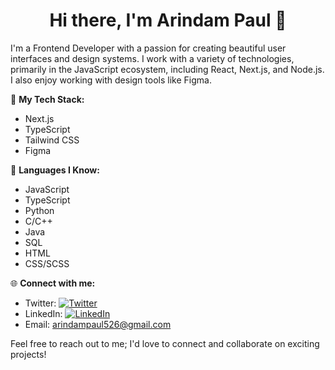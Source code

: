 <div align="center">

# Hi there, I'm Arindam Paul 👋
</div>

I'm a Frontend Developer with a passion for creating beautiful user interfaces and design systems. I work with a variety of technologies, primarily in the JavaScript ecosystem, including React, Next.js, and Node.js. I also enjoy working with design tools like Figma.

🚀 **My Tech Stack:**
- Next.js
- TypeScript
- Tailwind CSS
- Figma

🌟 **Languages I Know:**
- JavaScript
- TypeScript
- Python
- C/C++
- Java
- SQL
- HTML
- CSS/SCSS

🌐 **Connect with me:**
- Twitter: [![Twitter](https://img.shields.io/twitter/follow/Arindam04806544?label=Follow&style=social)](https://twitter.com/Arindam04806544)
- LinkedIn: [![LinkedIn](https://img.shields.io/badge/LinkedIn-Connect-blue)](https://www.linkedin.com/in/arindam-paul-9bb196203/)
- Email: [arindampaul526@gmail.com](mailto:arindampaul526@gmail.com)

Feel free to reach out to me; I'd love to connect and collaborate on exciting projects!









<!--
**ARINDAM-PAUL-DE/ARINDAM-PAUL-DE** is a ✨ _special_ ✨ repository because its `README.md` (this file) appears on your GitHub profile.

Here are some ideas to get you started:

- 🔭 I’m currently working on ...
- 🌱 I’m currently learning ...
- 👯 I’m looking to collaborate on ...
- 🤔 I’m looking for help with ...
- 💬 Ask me about ...
- 📫 How to reach me: ...
- 😄 Pronouns: ...
- ⚡ Fun fact: ...
-->
